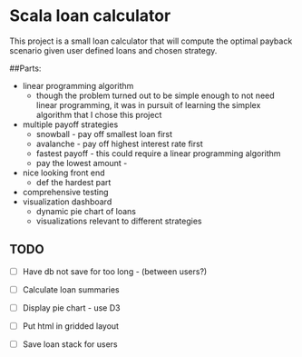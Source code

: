 # Scala loan calculator

This project is a small loan calculator that will compute the optimal payback scenario given user defined loans and chosen strategy.



##Parts:
  * linear programming algorithm
    * though the problem turned out to be simple enough to not need linear programming, it was in pursuit of learning the simplex algorithm that I chose this project
  * multiple payoff strategies
    * snowball - pay off smallest loan first
    * avalanche - pay off highest interest rate first
    * fastest payoff - this could require a linear programming algorithm
    * pay the lowest amount - 
  * nice looking front end
    * def the hardest part
  * comprehensive testing
  * visualization dashboard 
    * dynamic pie chart of loans
    * visualizations relevant to different strategies


## TODO
-[ ] Have db not save for too long - (between users?)
-[ ] Calculate loan summaries
-[ ] Display pie chart - use D3
-[ ] Put html in gridded layout
-[ ] Save loan stack for users




